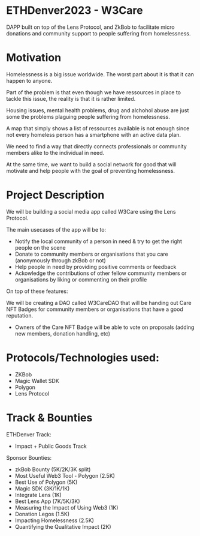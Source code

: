 # ETHDenver2023 - W3Care
DAPP built on top of the Lens Protocol, and ZkBob to facilitate micro donations and community support to people suffering from homelessness.

# Motivation
Homelessness is a big issue worldwide. The worst part about it is that it can happen to anyone.

Part of the problem is that even though we have ressources in place to tackle this issue, the reality is that it is rather limited. 

Housing issues, mental health problems, drug and alchohol abuse are just some the problems plaguing people suffering from homelessness.

A map that simply shows a list of ressources available is not enough since not every homeless person has a smartphone with an active data plan.

We need to find a way that directly connects professionals or community members alike to the individual in need.

At the same time, we want to build a social network for good that will motivate and help people with the goal of preventing homelessness.

# Project Description
We will be building a social media app called W3Care using the Lens Protocol.

The main usecases of the app will be to:
- Notify the local community of a person in need & try to get the right people on the scene
- Donate to community members or organisations that you care (anonymously through zkBob or not)
- Help people in need by providing positive comments or feedback
- Ackowledge the contributions of other fellow community members or organisations by liking or commenting on their profile

On top of these features:

We will be creating a DAO called W3CareDAO that will be handing out Care NFT Badges for community members or organisations that have a good reputation.
- Owners of the Care NFT Badge will be able to vote on proposals (adding new members, donation handling, etc)

# Protocols/Technologies used:
- ZKBob
- Magic Wallet SDK
- Polygon
- Lens Protocol

# Track & Bounties
ETHDenver Track:
- Impact + Public Goods Track

Sponsor Bounties:
- zkBob Bounty (5K/2K/3K split)
- Most Useful Web3 Tool - Polygon (2.5K)
- Best Use of Polygon (5K)
- Magic SDK (3K/1K/1K)
- Integrate Lens (1K)
- Best Lens App (7K/5K/3K)
- Measuring the Impact of Using Web3 (1K)
- Donation Legos (1.5K)
- Impacting Homelessness (2.5K)
- Quantifying the Qualitative Impact (2K)